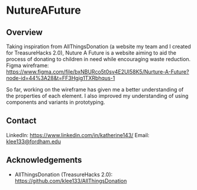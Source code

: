 # NutureAFuture
## Overview
Taking inspiration from AllThingsDonation (a website my team and I created for TreasureHacks 2.0), Nuture A Future is a website aiming to aid the process of donating to children in need while encouraging waste reduction.
Figma wireframe: https://www.figma.com/file/bxNBURco5t0sv4E2UI58K5/Nurture-A-Future?node-id=44%3A28&t=FF3Hgig1TXRbhqus-1

So far, working on the wireframe has given me a better understanding of the properties of each element. I also improved my understanding of using components and variants in prototyping.

## Contact
LinkedIn: https://www.linkedin.com/in/katherine143/
Email: klee133@fordham.edu


## Acknowledgements
- AllThingsDonation (TreasureHacks 2.0): https://github.com/klee133/AllThingsDonation
